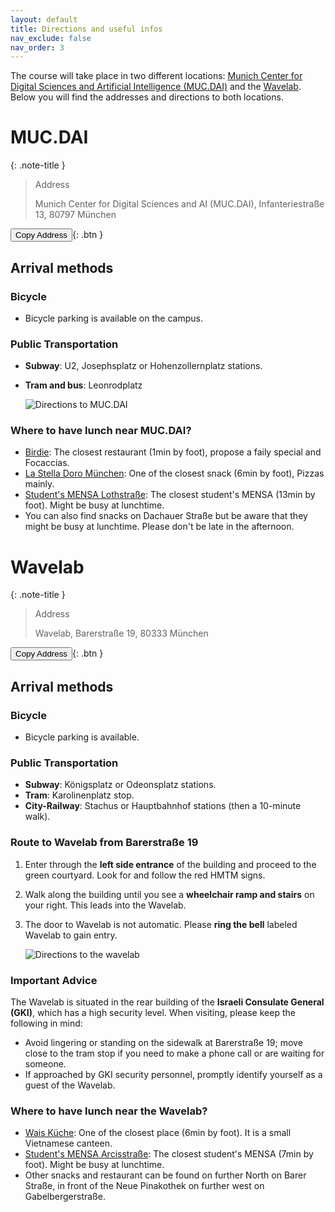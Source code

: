 ```yaml
---
layout: default
title: Directions and useful infos
nav_exclude: false
nav_order: 3
---
```


<script>
function copyToClipboard(text) {
  navigator.clipboard.writeText(text).then(function() {
    alert("Address copied to clipboard");
  })
  .catch(function(error) {
    alert("Copy failed! " + error);
  });
}
</script>

The course will take place in two different locations: [Munich Center for Digital Sciences and Artificial Intelligence (MUC.DAI)](https://mucdai.hm.edu/index.de.html) and the [Wavelab](https://www.wavelab.io/). Below you will find the addresses and directions to both locations.

#  MUC.DAI

{: .note-title }
> Address
>
> Munich Center for Digital Sciences and AI (MUC.DAI),
> Infanteriestraße 13, 
> 80797 München

<button onclick="copyToClipboard('Infanteriestraße 13, 80797 München')">Copy Address</button>{: .btn }

## Arrival methods

### Bicycle

- Bicycle parking is available on the campus.

### Public Transportation

- **Subway**: U2, Josephsplatz or Hohenzollernplatz stations.
- **Tram and bus**: Leonrodplatz

    <img src="{{ '/assets/images/direction_map_mucdai.png' | relative_url }}" alt="Directions to MUC.DAI">


### Where to have lunch near MUC.DAI?

- [Birdie](https://maps.app.goo.gl/9av3rDKf3Aw9j3HM9): The closest restaurant (1min by foot), propose a faily special and Focaccias.
- [La Stella Doro München](https://maps.app.goo.gl/ohMvSLALrn9jJcLy6): One of the closest snack (6min by foot), Pizzas mainly.
- [Student's MENSA Lothstraße](https://maps.app.goo.gl/bLjFKFkPje9dgtJq5): The closest student's MENSA (13min by foot). Might be busy at lunchtime.
- You can also find snacks on Dachauer Straße but be aware that they might be busy at lunchtime. Please don't be late in the afternoon.


#  Wavelab

{: .note-title }
> Address
>
> Wavelab,
> Barerstraße 19,
> 80333 München


<button onclick="copyToClipboard('Barerstraße 19, 80333 München')">Copy Address</button>{: .btn }

## Arrival methods

### Bicycle
- Bicycle parking is available.

### Public Transportation
- **Subway**: Königsplatz or Odeonsplatz stations.
- **Tram**: Karolinenplatz stop.
- **City-Railway**: Stachus or Hauptbahnhof stations (then a 10-minute walk).

### Route to Wavelab from Barerstraße 19

1. Enter through the **left side entrance** of the building and proceed to the green courtyard. Look for and follow the red HMTM signs.
2. Walk along the building until you see a **wheelchair ramp and stairs** on your right. This leads into the Wavelab.
3. The door to Wavelab is not automatic. Please **ring the bell** labeled Wavelab to gain entry.


    <img src="{{ '/assets/images/direction_map_wavelab.png' | relative_url }}" alt="Directions to the wavelab">

### Important Advice

The Wavelab is situated in the rear building of the **Israeli Consulate General (GKI)**, which has a high security level. When visiting, please keep the following in mind:

- Avoid lingering or standing on the sidewalk at Barerstraße 19; move close to the tram stop if you need to make a phone call or are waiting for someone.
- If approached by GKI security personnel, promptly identify yourself as a guest of the Wavelab.

### Where to have lunch near the Wavelab?

- [Wais Küche](https://maps.app.goo.gl/sg72kMG1cmBGqbwx8): One of the closest place (6min by foot). It is a small Vietnamese canteen.
- [Student's MENSA Arcisstraße](https://maps.app.goo.gl/wCPJgsRZqX6GTocp9): The closest student's MENSA (7min by foot). Might be busy at lunchtime.
- Other snacks and restaurant can be found on further North on Barer Straße, in front of the Neue Pinakothek on further west on Gabelbergerstraße.